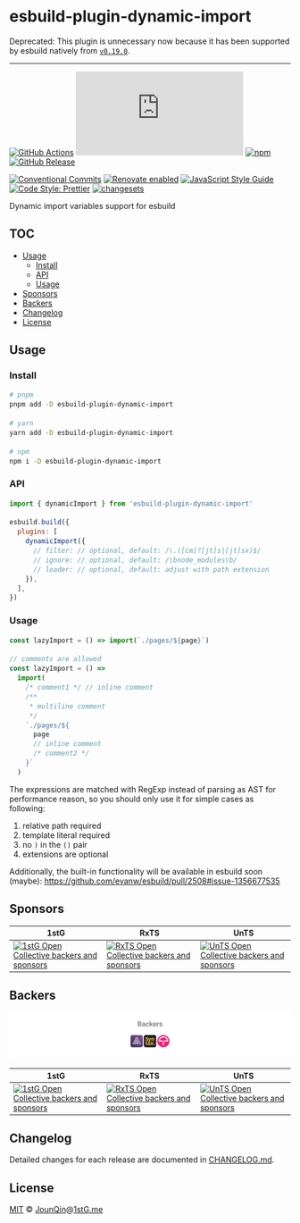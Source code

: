 # esbuild-plugin-dynamic-import

Deprecated: This plugin is unnecessary now because it has been supported by esbuild natively from [`v0.19.0`](https://github.com/evanw/esbuild/releases/tag/v0.19.0).

---

[![GitHub Actions](https://github.com/esbuildr/esbuild-plugin-dynamic-import/workflows/CI/badge.svg)](https://github.com/esbuildr/esbuild-plugin-dynamic-import/actions/workflows/ci.yml)
[![type-coverage](https://img.shields.io/badge/dynamic/json.svg?label=type-coverage&prefix=%E2%89%A5&suffix=%&query=$.typeCoverage.atLeast&uri=https%3A%2F%2Fraw.githubusercontent.com%2Fesbuildr%2Fesbuild-plugin-dynamic-import%2Fmain%2Fpackage.json)](https://github.com/plantain-00/type-coverage)
[![npm](https://img.shields.io/npm/v/esbuild-plugin-dynamic-import.svg)](https://www.npmjs.com/package/esbuild-plugin-dynamic-import)
[![GitHub Release](https://img.shields.io/github/release/esbuildr/esbuild-plugin-dynamic-import)](https://github.com/esbuildr/esbuild-plugin-dynamic-import/releases)

[![Conventional Commits](https://img.shields.io/badge/conventional%20commits-1.0.0-yellow.svg)](https://conventionalcommits.org)
[![Renovate enabled](https://img.shields.io/badge/renovate-enabled-brightgreen.svg)](https://renovatebot.com)
[![JavaScript Style Guide](https://img.shields.io/badge/code_style-standard-brightgreen.svg)](https://standardjs.com)
[![Code Style: Prettier](https://img.shields.io/badge/code_style-prettier-ff69b4.svg)](https://github.com/prettier/prettier)
[![changesets](https://img.shields.io/badge/maintained%20with-changesets-176de3.svg)](https://github.com/changesets/changesets)

Dynamic import variables support for esbuild

## TOC <!-- omit in toc -->

- [Usage](#usage)
  - [Install](#install)
  - [API](#api)
  - [Usage](#usage-1)
- [Sponsors](#sponsors)
- [Backers](#backers)
- [Changelog](#changelog)
- [License](#license)

## Usage

### Install

```sh
# pnpm
pnpm add -D esbuild-plugin-dynamic-import

# yarn
yarn add -D esbuild-plugin-dynamic-import

# npm
npm i -D esbuild-plugin-dynamic-import
```

### API

```js
import { dynamicImport } from 'esbuild-plugin-dynamic-import'

esbuild.build({
  plugins: [
    dynamicImport({
      // filter: // optional, default: /\.([cm]?[jt]s|[jt]sx)$/
      // ignore: // optional, default: /\bnode_modules\b/
      // loader: // optional, default: adjust with path extension
    }),
  ],
})
```

### Usage

```js
const lazyImport = () => import(`./pages/${page}`)

// comments are allowed
const lazyImport = () =>
  import(
    /* comment1 */ // inline comment
    /**
     * multiline comment
     */
    `./pages/${
      page
      // inline comment
      /* comment2 */
    }`
  )
```

The expressions are matched with RegExp instead of parsing as AST for performance reason,
so you should only use it for simple cases as following:

1. relative path required
2. template literal required
3. no `)` in the `()` pair
4. extensions are optional

Additionally, the built-in functionality will be available in esbuild soon (maybe):
<https://github.com/evanw/esbuild/pull/2508#issue-1356677535>

## Sponsors

| 1stG                                                                                                                               | RxTS                                                                                                                               | UnTS                                                                                                                               |
| ---------------------------------------------------------------------------------------------------------------------------------- | ---------------------------------------------------------------------------------------------------------------------------------- | ---------------------------------------------------------------------------------------------------------------------------------- |
| [![1stG Open Collective backers and sponsors](https://opencollective.com/1stG/organizations.svg)](https://opencollective.com/1stG) | [![RxTS Open Collective backers and sponsors](https://opencollective.com/rxts/organizations.svg)](https://opencollective.com/rxts) | [![UnTS Open Collective backers and sponsors](https://opencollective.com/unts/organizations.svg)](https://opencollective.com/unts) |

## Backers

[![Backers](https://raw.githubusercontent.com/1stG/static/master/sponsors.svg)](https://github.com/sponsors/JounQin)

| 1stG                                                                                                                             | RxTS                                                                                                                             | UnTS                                                                                                                             |
| -------------------------------------------------------------------------------------------------------------------------------- | -------------------------------------------------------------------------------------------------------------------------------- | -------------------------------------------------------------------------------------------------------------------------------- |
| [![1stG Open Collective backers and sponsors](https://opencollective.com/1stG/individuals.svg)](https://opencollective.com/1stG) | [![RxTS Open Collective backers and sponsors](https://opencollective.com/rxts/individuals.svg)](https://opencollective.com/rxts) | [![UnTS Open Collective backers and sponsors](https://opencollective.com/unts/individuals.svg)](https://opencollective.com/unts) |

## Changelog

Detailed changes for each release are documented in [CHANGELOG.md](./CHANGELOG.md).

## License

[MIT][] © [JounQin][]@[1stG.me][]

[1stg.me]: https://www.1stg.me
[jounqin]: https://GitHub.com/JounQin
[mit]: http://opensource.org/licenses/MIT
